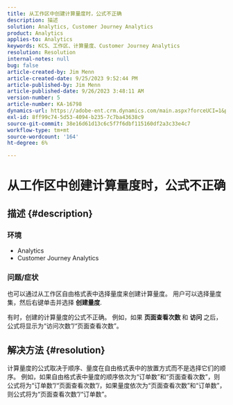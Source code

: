 ```yaml
---
title: 从工作区中创建计算量度时，公式不正确
description: 描述
solution: Analytics, Customer Journey Analytics
product: Analytics
applies-to: Analytics
keywords: KCS、工作区、计算量度、Customer Journey Analytics
resolution: Resolution
internal-notes: null
bug: false
article-created-by: Jim Menn
article-created-date: 9/25/2023 9:52:44 PM
article-published-by: Jim Menn
article-published-date: 9/26/2023 3:48:11 AM
version-number: 5
article-number: KA-16798
dynamics-url: https://adobe-ent.crm.dynamics.com/main.aspx?forceUCI=1&pagetype=entityrecord&etn=knowledgearticle&id=15729ad8-ed5b-ee11-be6f-6045bd006268
exl-id: 8ff99c74-5d53-4094-b235-7c7ba43638c9
source-git-commit: 38e16d61d13c6c5f7f6dbf115160df2a3c33e4c7
workflow-type: tm+mt
source-wordcount: '164'
ht-degree: 6%

---
```


# 从工作区中创建计算量度时，公式不正确

## 描述 {#description}


### <b>环境</b>

- Analytics
- Customer Journey Analytics


### <b>问题/症状</b>

也可以通过从工作区自由格式表中选择量度来创建计算量度。 用户可以选择量度集，然后右键单击并选择 <b>创建量度</b>.

有时，创建的计算量度的公式不正确。 例如，如果 <b>页面查看次数 </b>和 <b>访问</b> 之后，公式将显示为“访问次数”/“页面查看次数”。


## 解决方法 {#resolution}


计算量度的公式取决于顺序、量度在自由格式表中的放置方式而不是选择它们的顺序。 例如，如果自由格式表中量度的顺序依次为“订单数”和“页面查看次数”，则公式将为“订单数”/“页面查看次数”/，如果量度依次为“页面查看次数”和“订单数”，则公式将为“页面查看次数”/“订单数”。
